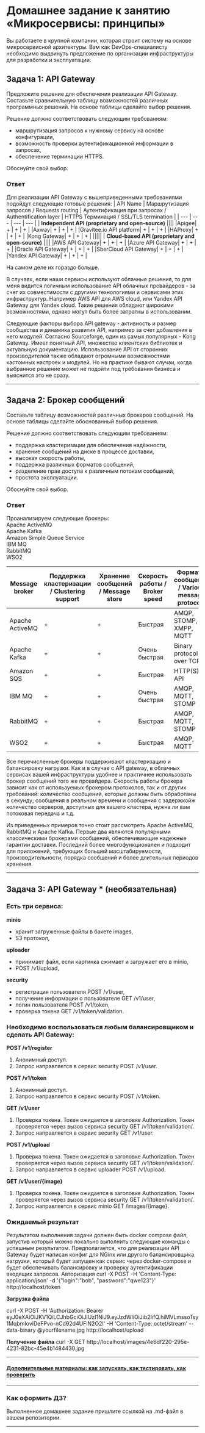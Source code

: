 # Домашнее задание к занятию «Микросервисы: принципы»

Вы работаете в крупной компании, которая строит систему на основе микросервисной архитектуры.
Вам как DevOps-специалисту необходимо выдвинуть предложение по организации инфраструктуры для разработки и эксплуатации.

## Задача 1: API Gateway

Предложите решение для обеспечения реализации API Gateway. Составьте сравнительную таблицу возможностей различных программных решений. На основе таблицы сделайте выбор решения.

Решение должно соответствовать следующим требованиям:

- маршрутизация запросов к нужному сервису на основе конфигурации,
- возможность проверки аутентификационной информации в запросах,
- обеспечение терминации HTTPS.

Обоснуйте свой выбор.

### Ответ

Для реализации API Gateway с вышеприведенными требованиями подойдут следующие готовые решения:
| API Name | Маршрутизация запросов / Requests routing | Аутентификация при запросах / Authentification layer | HTTPS Терминация / SSL/TLS termination |
| --- | --- | --- | --- |
| **Independent API (proprietary and open-source)** ||||
|Apigee| + | + | + |
|Axway| + | + | + |
|Gravitee.io API platform| + | + | + |
|HAProxy| + | + | + |
|Kong Gateway| + | + | + |
|||||
| **Cloud-based API (proprietary and open-source)** ||||
|AWS API Gateway| + | + | + |
|Azure API Gateway| + | + | + |
|Oracle API Gateway| + | + | + |
|SberCloud API Gateway| + | + | + |
|Yandex API Gateway| + | + | + |

На самом деле их гораздо больше.

В случаях, если наши сервисы используют облачные решения, то для меня видится логичным использование API облачных провайдеров - за счет их совместимости с другими технологиями и сервисами этих инфраструктур. Например AWS API для AWS cloud, или Yandex API Gateway для Yandex cloud. Такие решения обладают широкими возможностями, однако могут быть более затратны в использовании.

Следующие факторы выбора API gateway - активность и размер сообщества и динамика развития API, например за счет добавления в него модулей. Согласно Sourceforge, один из самых популярных - Kong Gateway. Имеет понятный API, множество клиентских библиотек и актуальную документацию. Использование API от сторонних производителей также обладают огромными возможностями кастомных настроек и модулей. Но на практике бывают случаи, когда выбранное решение может не подойти под требования бизнеса и выяснится это не сразу.

---

## Задача 2: Брокер сообщений

Составьте таблицу возможностей различных брокеров сообщений. На основе таблицы сделайте обоснованный выбор решения.

Решение должно соответствовать следующим требованиям:

- поддержка кластеризации для обеспечения надёжности,
- хранение сообщений на диске в процессе доставки,
- высокая скорость работы,
- поддержка различных форматов сообщений,
- разделение прав доступа к различным потокам сообщений,
- простота эксплуатации.

Обоснуйте свой выбор.

### Ответ

Проанализируем следующие брокеры:\
Apache ActiveMQ\
Apache Kafka\
Amazon Simple Queue Service\
IBM MQ\
RabbitMQ\
WSO2

| Message broker | Поддержка кластеризации / Clustering support | Хранение сообщений / Message store | Скорость работы / Broker speed | Форматы сообщений / Various message protocols | Разграничение права доступа / Message access restrictions | Простота эксплуатации / Ease of use |
| --- | --- | --- | --- | --- | --- | --- |
|Apache ActiveMQ| + | + | Быстрая |AMQP, STOMP, XMPP, MQTT| + | Да |
|Apache Kafka| + | + | Очень быстрая |Binary protocol over TCP| + | Да |
|Amazon SQS| + | + | Быстрая |HTTP(S) API| + | Нет |
|IBM MQ| + | + | Очень быстрая |AMQP, MQTT, STOMP| + | Нет |
|RabbitMQ| + | + | Быстрая |AMQP, MQTT, STOMP| + | Да |
|WSO2| + | + | Быстрая |AMQP, MQTT| + | Да |

Все перечисленные брокеры поддерживают кластеризацию и балансировку нагрузки. Как и в случае с API gateway, в облачных сервисах вашей инфраструктуры удобнее и практичнее использовать брокер сообщений того же провайдера. Скорость работы брокера зависит как от используемых брокером протоколов, так и от других требований: количество сообщений, которые должны быть обработаны в секунду; сообщения в реальном времени и сообщения с задержкойж количество серверов, доступных для вашего кластера, нужна ли вам потоковая передача и т.д.

Из приведенных примеров точно стоит рассмотреть Apache ActiveMQ, RabbitMQ и Apache Kafka. Первые два являются популярными классическими брокерами сообщений, обеспечивающие надежные гарантии доставки. Последний более многофункционален и подходит для приложений, требующих большей масштабируемости, производительности, порядка сообщений и более длительных периодов хранения.

---

## Задача 3: API Gateway * (необязательная)

### Есть три сервиса:

**minio**
- хранит загруженные файлы в бакете images,
- S3 протокол,

**uploader**
- принимает файл, если картинка сжимает и загружает его в minio,
- POST /v1/upload,

**security**
- регистрация пользователя POST /v1/user,
- получение информации о пользователе GET /v1/user,
- логин пользователя POST /v1/token,
- проверка токена GET /v1/token/validation.

### Необходимо воспользоваться любым балансировщиком и сделать API Gateway:

**POST /v1/register**
1. Анонимный доступ.
2. Запрос направляется в сервис security POST /v1/user.

**POST /v1/token**
1. Анонимный доступ.
2. Запрос направляется в сервис security POST /v1/token.

**GET /v1/user**
1. Проверка токена. Токен ожидается в заголовке Authorization. Токен проверяется через вызов сервиса security GET /v1/token/validation/.
2. Запрос направляется в сервис security GET /v1/user.

**POST /v1/upload**
1. Проверка токена. Токен ожидается в заголовке Authorization. Токен проверяется через вызов сервиса security GET /v1/token/validation/.
2. Запрос направляется в сервис uploader POST /v1/upload.

**GET /v1/user/{image}**
1. Проверка токена. Токен ожидается в заголовке Authorization. Токен проверяется через вызов сервиса security GET /v1/token/validation/.
2. Запрос направляется в сервис minio GET /images/{image}.

### Ожидаемый результат

Результатом выполнения задачи должен быть docker compose файл, запустив который можно локально выполнить следующие команды с успешным результатом.
Предполагается, что для реализации API Gateway будет написан конфиг для NGinx или другого балансировщика нагрузки, который будет запущен как сервис через docker-compose и будет обеспечивать балансировку и проверку аутентификации входящих запросов.
Авторизация
curl -X POST -H 'Content-Type: application/json' -d '{"login":"bob", "password":"qwe123"}' http://localhost/token

**Загрузка файла**

curl -X POST -H 'Authorization: Bearer eyJ0eXAiOiJKV1QiLCJhbGciOiJIUzI1NiJ9.eyJzdWIiOiJib2IifQ.hiMVLmssoTsy1MqbmIoviDeFPvo-nCd92d4UFiN2O2I' -H 'Content-Type: octet/stream' --data-binary @yourfilename.jpg http://localhost/upload

**Получение файла**
curl -X GET http://localhost/images/4e6df220-295e-4231-82bc-45e4b1484430.jpg

---

#### [Дополнительные материалы: как запускать, как тестировать, как проверить](https://github.com/netology-code/devkub-homeworks/tree/main/11-microservices-02-principles)

---

### Как оформить ДЗ?

Выполненное домашнее задание пришлите ссылкой на .md-файл в вашем репозитории.

--- 